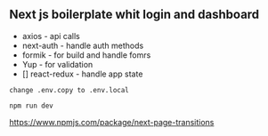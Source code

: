 ## Next js boilerplate whit login and dashboard


* axios - api calls
* next-auth - handle auth methods
* formik - for build and handle fomrs
* Yup - for validation
* [] react-redux - handle app state

```
change .env.copy to .env.local

npm run dev
```

https://www.npmjs.com/package/next-page-transitions
